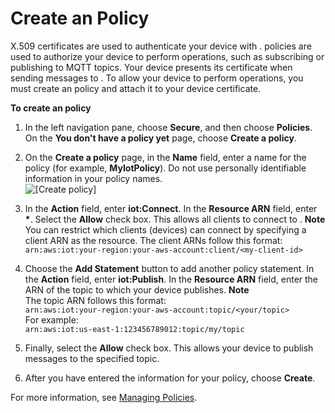 # Create an Policy<a name="create-iot-policy"></a>

X\.509 certificates are used to authenticate your device with \. policies are used to authorize your device to perform operations, such as subscribing or publishing to MQTT topics\. Your device presents its certificate when sending messages to \. To allow your device to perform operations, you must create an policy and attach it to your device certificate\.

**To create an policy**

1. In the left navigation pane, choose **Secure**, and then choose **Policies**\. On the **You don't have a policy yet** page, choose **Create a policy**\.

1. On the **Create a policy** page, in the **Name** field, enter a name for the policy \(for example, **MyIotPolicy**\)\. Do not use personally identifiable information in your policy names\.  
![\[Create policy\]](http://docs.aws.amazon.com/iot/latest/developerguide/images/gs-create-policy.png)

1. In the **Action** field, enter **iot:Connect**\. In the **Resource ARN** field, enter **\***\. Select the **Allow** check box\. This allows all clients to connect to \.
**Note**  
You can restrict which clients \(devices\) can connect by specifying a client ARN as the resource\. The client ARNs follow this format:  
 `arn:aws:iot:your-region:your-aws-account:client/<my-client-id>`

1. Choose the **Add Statement** button to add another policy statement\. In the **Action** field, enter **iot:Publish**\. In the **Resource ARN** field, enter the ARN of the topic to which your device publishes\.
**Note**  
The topic ARN follows this format:  
 `arn:aws:iot:your-region:your-aws-account:topic/<your/topic>`   
For example:  
`arn:aws:iot:us-east-1:123456789012:topic/my/topic`

1. Finally, select the **Allow** check box\. This allows your device to publish messages to the specified topic\.

1. After you have entered the information for your policy, choose **Create**\.

For more information, see [Managing Policies](https://docs.aws.amazon.com/iot/latest/developerguide/authorization.html)\. 
